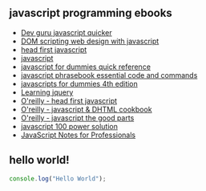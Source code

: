 ## javascript programming ebooks

- [Dev guru javascript quicker](https://theswissbay.ch/pdf/Gentoomen%20Library/Programming/JavaScript/DevGuru_JavaScript_Quickef.pdf)
- [DOM scripting web design with javascript](https://theswissbay.ch/pdf/Gentoomen%20Library/Programming/JavaScript/FriendsOfED.DOM.Scripting.Web.Design.with.JavaScript.and.the.Document.Object.Model.pdf)
- [head first javascript](https://theswissbay.ch/pdf/Gentoomen%20Library/Programming/JavaScript/Head%20First%20Java%20Script.pdf)
- [javascript](https://theswissbay.ch/pdf/Gentoomen%20Library/Programming/JavaScript/Java%20Script.pdf)
- [javascript for dummies quick reference](https://theswissbay.ch/pdf/Gentoomen%20Library/Programming/JavaScript/JavaScript%20For%20Dummies%20Quick%20Reference.pdf)
- [javascript phrasebook essential code and commands](https://theswissbay.ch/pdf/Gentoomen%20Library/Programming/JavaScript/JavaScript%20Phrasebook%20-%20Essential%20Code%20And%20Commands%20%282006%29.chm)
- [javascripts for dummies 4th edition](https://theswissbay.ch/pdf/Gentoomen%20Library/Programming/JavaScript/JavaScript%20for%20Dummies%2C%204th%20Edition.pdf)
- [Learning jquery](https://theswissbay.ch/pdf/Gentoomen%20Library/Programming/JavaScript/Learning%20JQuery.pdf)
- [O'reilly - head first javascript](https://theswissbay.ch/pdf/Gentoomen%20Library/Programming/JavaScript/O%27Reilly%20Head%20First%20Javascript.pdf)
- [O'reilly - javascript & DHTML cookbook](https://theswissbay.ch/pdf/Gentoomen%20Library/Programming/JavaScript/O%27Reilly%20JavaScript%20%26%20DHTML%20Cookbook%20%282nd%20Edition%29.pdf)
- [O'reilly - javascript the good parts](https://theswissbay.ch/pdf/Gentoomen%20Library/Programming/JavaScript/OReilly.JavaScript.The.Good.Parts.May.2008.chm)
- [javascript 100 power solution](https://theswissbay.ch/pdf/Gentoomen%20Library/Programming/JavaScript/Plug-In%20JavaScript%20100%20Power%20Solutions.pdf)
- [JavaScript Notes for Professionals](https://goalkicker.com/JavaScriptBook/JavaScriptNotesForProfessionals.pdf)
## hello world!

```js
console.log("Hello World");
```
